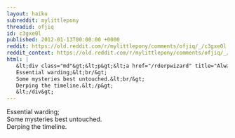 ```yaml
---
layout: haiku
subreddit: mylittlepony
threadid: ofjiq
id: c3gxe0l
published: 2012-01-13T00:00:00 +0000
reddit: https://old.reddit.com/r/mylittlepony/comments/ofjiq/_/c3gxe0l
reddit_context: https://old.reddit.com/r/mylittlepony/comments/ofjiq/_/c3gxe0l?context=3
html: |
   &lt;div class="md"&gt;&lt;p&gt;&lt;a href="/rderpwizard" title="Always Relevant / Lifetimes Of Regrets Relived / Paper Bag Princess"&gt;&lt;/a&gt;
   Essential warding;&lt;br/&gt;
   Some mysteries best untouched.&lt;br/&gt;
   Derping the timeline.&lt;/p&gt;
   &lt;/div&gt;
---
```


[](/rderpwizard "Always Relevant / Lifetimes Of Regrets Relived / Paper Bag Princess")
Essential warding;  
Some mysteries best untouched.  
Derping the timeline.